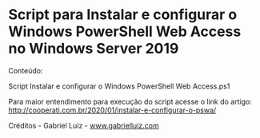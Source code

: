 # Script para Instalar e configurar o Windows PowerShell Web Access no Windows Server 2019

Conteúdo:

Script Instalar e configurar o Windows PowerShell Web Access.ps1

Para maior entendimento para execução do script acesse o link do artigo: http://cooperati.com.br/2020/01/instalar-e-configurar-o-pswa/

Créditos - Gabriel Luiz - www.gabrielluiz.com
